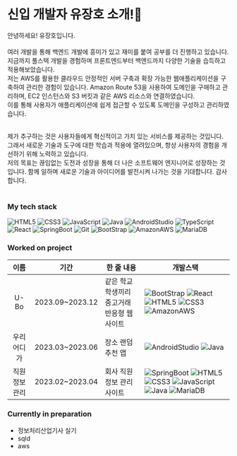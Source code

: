 # 신입 개발자 유장호 소개!🌱

안녕하세요! 유장호입니다. </br></br>
여러 개발을 통해 백엔드 개발에 흥미가 있고 재미를 붙여 공부를 더 진행하고 있습니다. 지금까지 풀스택 개발을 경험하며 프론트엔드부터 백엔드까지 다양한 기술을 습득하고 적용해보았습니다.</br>
저는 AWS를 활용한 클라우드 안정적인 서버 구축과 확장 가능한 웹애플리케이션을 구축하여 관리한 경험이 있습니다. Amazon Route 53을 사용하여 도메인을 구매하고 관리하며, EC2 인스턴스와 S3 버킷과 같은 AWS 리소스와 연결하였습니다. </br>
이를 통해 사용자가 애플리케이션에 쉽게 접근할 수 있도록 도메인을 구성하고 관리하였습니다.</br></br>

제가 추구하는 것은 사용자들에게 혁신적이고 가치 있는 서비스를 제공하는 것입니다. 그래서 새로운 기술과 도구에 대한 학습과 적용에 열려있으며, 항상 사용자의 경험을 개선하기 위해 노력하고 있습니다.</br>
저의 목표는 끊임없는 도전과 성장을 통해 더 나은 소프트웨어 엔지니어로 성장하는 것입니다. 함께 일하며 새로운 기술과 아이디어를 발전시켜 나가는 것을 기대합니다. 감사합니다.</br></br>


### My tech stack

![HTML5](https://img.shields.io/badge/-HTML5-F05032?style=for-the-badge&logo=html5&logoColor=ffffff)
![CSS3](https://img.shields.io/badge/-CSS3-007ACC?style=for-the-badge&logo=css3)
![JavaScript](https://img.shields.io/badge/-JavaScript-F7DF1E?style=for-the-badge&logo=javascript&logoColor=ffffff)
![Java](https://img.shields.io/badge/-Java-F05032?style=for-the-badge&logo=java&logoColor=ffffff)
![AndroidStudio](https://img.shields.io/badge/-AndroidStudio-3DDC84?style=for-the-badge&logo=androidstudio&logoColor=ffffff)
![TypeScript](https://img.shields.io/badge/-TypeScript-007ACC?style=for-the-badge&logo=typescript&logoColor=ffffff)
![React](https://img.shields.io/badge/-React-61DAFB?style=for-the-badge&logo=react&logoColor=ffffff)
![SpringBoot](https://img.shields.io/badge/-SpringBoot-6DB33F?style=for-the-badge&logo=springboot&logoColor=ffffff)
![Git](https://img.shields.io/badge/-Git-F05032?style=for-the-badge&logo=git&logoColor=ffffff)
![BootStrap](https://img.shields.io/badge/-BootStrap-7952B3?style=for-the-badge&logo=bootstrap&logoColor=ffffff)
![AmazonAWS](https://img.shields.io/badge/-AmazonAWS-232F3E?style=for-the-badge&logo=amazonaws&logoColor=ffffff)
![MariaDB](https://img.shields.io/badge/-MariaDB-003545?style=for-the-badge&logo=mariadb&logoColor=ffffff)

### Worked on project
|이름|기간|한 줄 내용|개발스택|
|:--:|--|--|--|
|U-Bo|2023.09~2023.12|같은 학교 학생끼리 중고거래 반응형 웹사이트|![BootStrap](https://img.shields.io/badge/-BootStrap-7952B3?style=for-the-badge&logo=bootstrap&logoColor=ffffff) ![React](https://img.shields.io/badge/-React-61DAFB?style=for-the-badge&logo=react&logoColor=ffffff) ![HTML5](https://img.shields.io/badge/-HTML5-F05032?style=for-the-badge&logo=html5&logoColor=ffffff) ![CSS3](https://img.shields.io/badge/-CSS3-007ACC?style=for-the-badge&logo=css3) ![AmazonAWS](https://img.shields.io/badge/-AmazonAWS-232F3E?style=for-the-badge&logo=amazonaws&logoColor=ffffff)|
|우리 어디가|2023.03~2023.06|장소 랜덤 추천 앱|![AndroidStudio](https://img.shields.io/badge/-AndroidStudio-3DDC84?style=for-the-badge&logo=androidstudio&logoColor=ffffff) ![Java](https://img.shields.io/badge/-Java-F05032?style=for-the-badge&logo=java&logoColor=ffffff)|
|직원 정보 관리|2023.02~2023.04|회사 직원 정보 관리 사이트| ![SpringBoot](https://img.shields.io/badge/-SpringBoot-6DB33F?style=for-the-badge&logo=springboot&logoColor=ffffff) ![HTML5](https://img.shields.io/badge/-HTML5-F05032?style=for-the-badge&logo=html5&logoColor=ffffff) ![CSS3](https://img.shields.io/badge/-CSS3-007ACC?style=for-the-badge&logo=css3) ![JavaScript](https://img.shields.io/badge/-JavaScript-F7DF1E?style=for-the-badge&logo=javascript&logoColor=ffffff) ![Java](https://img.shields.io/badge/-Java-F05032?style=for-the-badge&logo=java&logoColor=ffffff) ![MariaDB](https://img.shields.io/badge/-MariaDB-003545?style=for-the-badge&logo=mariadb&logoColor=ffffff)|

### Currently in preparation
- 정보처리산업기사 실기
- sqld
- aws
